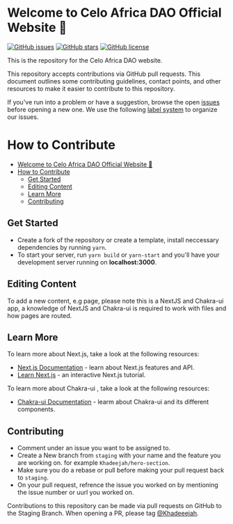 # Welcome to Celo Africa DAO Official Website 👋

[![GitHub issues](https://img.shields.io/github/issues/Khadeeejah/celo-africa-dao)](https://github.com/Khadeeejah/celo-africa-dao/issues)
[![GitHub stars](https://img.shields.io/github/stars/Khadeeejah/celo-africa-dao)](https://github.com/Khadeeejah/celo-africa-dao/stargazers)
[![GitHub license](https://img.shields.io/github/license/Khadeeejah/celo-africa-dao)](https://github.com/Khadeeejah/celo-africa-dao)

This is the repository for the Celo Africa DAO website.

This repository accepts contributions via GitHub pull requests. This document outlines some contributing guidelines,
contact points, and other resources to make it easier to contribute to this repository.


If you've run into a problem or have a suggestion, browse the open [issues][is]
before opening a new one. We use the following [label system][la] to organize
our issues.
<!-- 
- ![][cr] for typos, broken links, and other quick fixes
- ![][tr] for additions to the FAQ and Troubleshooting sections
- ![][im] for revisions, rewrites, and larger improvements
- ![][fe] for feedback on structure & content
- ![][qu] for questions that can't be answered via documentation
- ![][fi] for improvements and fixups related to the look and feel of the docs
  site
 - ![][gd] for good first issues
  
 -->

# How to Contribute

- [Welcome to Celo Africa DAO Official Website 👋](#welcome-to-celo-africa-dao-official-website-)
- [How to Contribute](#how-to-contribute)
  - [Get Started](#get-started)
  - [Editing Content](#editing-content)
  - [Learn More](#learn-more)
  - [Contributing](#contributing)

## Get Started

- Create a fork of the repository or create a template, install neccessary dependencies by running `yarn`.
- To start your server, run `yarn build` or `yarn-start`  and you'll have your development server running on **localhost:3000**.

## Editing Content
To add a new content, e.g page, please note this is a NextJS and Chakra-ui app, a knowledge of NextJS and Chakra-ui is required to work with files and how pages are routed. 

## Learn More

To learn more about Next.js, take a look at the following resources:

- [Next.js Documentation](https://nextjs.org/docs) - learn about Next.js features and API.
- [Learn Next.js](https://nextjs.org/learn) - an interactive Next.js tutorial.

To learn more about Chakra-ui , take a look at the following resources:

- [Chakra-ui Documentation](https://chakra-ui.com/getting-started/nextjs-guide) - learm about Chakra-ui and its different components.

## Contributing

- Comment under an issue you want to be assigned to.
- Create a New branch from `staging` with your name and the feature you are working on. for example
  `Khadeejah/hero-section`.
- Make sure you do a rebase or pull before making your pull request back to `staging`.
- On your pull request, refrence the issue you worked on by mentioning the issue number or uurl you worked on.


 
Contributions to this repository can be made via pull requests on GitHub to the Staging Branch. When opening a PR, please tag
[@Khadeeejah](https://github.com/Khadeeejah).




<!-- [cr]: https://img.shields.io/badge/labels/bug
[cs]: https://docs.github.com/en/github/authenticating-to-github/managing-commit-signature-verification/signing-commits
[fe]: https://img.shields.io/badge/-feedback-%23DD0BE1
[fi]: https://img.shields.io/badge/-ui-1d76db -->
[is]: https://github.com/Khadeeejah/celo-africa-dao/issues
[la]: https://github.com/Khadeeejah/celo-africa-dao/labels
<!-- [qu]: https://img.shields.io/badge/-question-C0EE59
[tr]: https://img.shields.io/badge/-troubleshooting-%23FBCA04
[gd]: https://github.com/Khadeeejah/celo-africa-dao/labels/good%20first%20issue
 -->



























